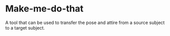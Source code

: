 # Make-me-do-that
A tool that can be used to transfer the pose and attire from a source subject to a target subject.
